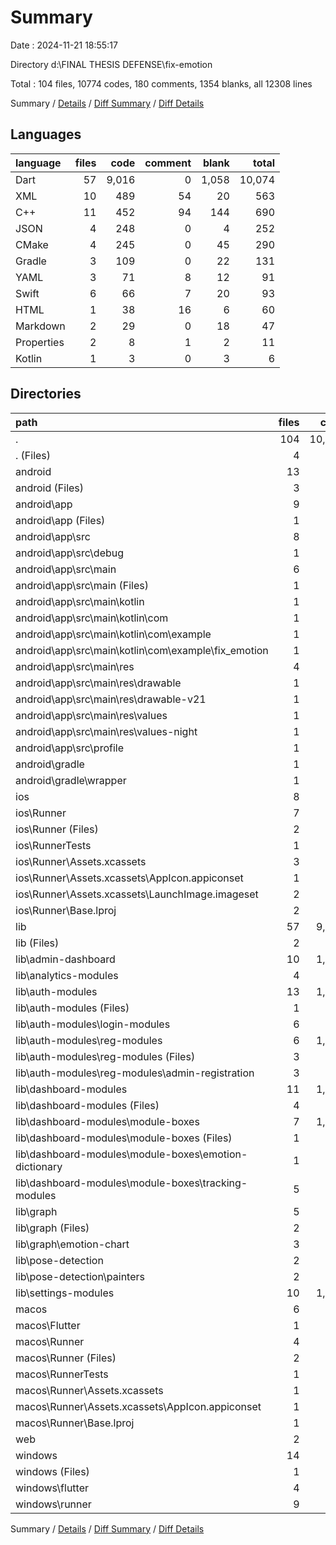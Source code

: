 # Summary

Date : 2024-11-21 18:55:17

Directory d:\\FINAL THESIS DEFENSE\\fix-emotion

Total : 104 files,  10774 codes, 180 comments, 1354 blanks, all 12308 lines

Summary / [Details](details.md) / [Diff Summary](diff.md) / [Diff Details](diff-details.md)

## Languages
| language | files | code | comment | blank | total |
| :--- | ---: | ---: | ---: | ---: | ---: |
| Dart | 57 | 9,016 | 0 | 1,058 | 10,074 |
| XML | 10 | 489 | 54 | 20 | 563 |
| C++ | 11 | 452 | 94 | 144 | 690 |
| JSON | 4 | 248 | 0 | 4 | 252 |
| CMake | 4 | 245 | 0 | 45 | 290 |
| Gradle | 3 | 109 | 0 | 22 | 131 |
| YAML | 3 | 71 | 8 | 12 | 91 |
| Swift | 6 | 66 | 7 | 20 | 93 |
| HTML | 1 | 38 | 16 | 6 | 60 |
| Markdown | 2 | 29 | 0 | 18 | 47 |
| Properties | 2 | 8 | 1 | 2 | 11 |
| Kotlin | 1 | 3 | 0 | 3 | 6 |

## Directories
| path | files | code | comment | blank | total |
| :--- | ---: | ---: | ---: | ---: | ---: |
| . | 104 | 10,774 | 180 | 1,354 | 12,308 |
| . (Files) | 4 | 97 | 8 | 28 | 133 |
| android | 13 | 205 | 53 | 44 | 302 |
| android (Files) | 3 | 41 | 0 | 9 | 50 |
| android\\app | 9 | 159 | 52 | 34 | 245 |
| android\\app (Files) | 1 | 71 | 0 | 14 | 85 |
| android\\app\\src | 8 | 88 | 52 | 20 | 160 |
| android\\app\\src\\debug | 1 | 3 | 4 | 1 | 8 |
| android\\app\\src\\main | 6 | 82 | 44 | 18 | 144 |
| android\\app\\src\\main (Files) | 1 | 53 | 12 | 9 | 74 |
| android\\app\\src\\main\\kotlin | 1 | 3 | 0 | 3 | 6 |
| android\\app\\src\\main\\kotlin\\com | 1 | 3 | 0 | 3 | 6 |
| android\\app\\src\\main\\kotlin\\com\\example | 1 | 3 | 0 | 3 | 6 |
| android\\app\\src\\main\\kotlin\\com\\example\\fix_emotion | 1 | 3 | 0 | 3 | 6 |
| android\\app\\src\\main\\res | 4 | 26 | 32 | 6 | 64 |
| android\\app\\src\\main\\res\\drawable | 1 | 4 | 7 | 2 | 13 |
| android\\app\\src\\main\\res\\drawable-v21 | 1 | 4 | 7 | 2 | 13 |
| android\\app\\src\\main\\res\\values | 1 | 9 | 9 | 1 | 19 |
| android\\app\\src\\main\\res\\values-night | 1 | 9 | 9 | 1 | 19 |
| android\\app\\src\\profile | 1 | 3 | 4 | 1 | 8 |
| android\\gradle | 1 | 5 | 1 | 1 | 7 |
| android\\gradle\\wrapper | 1 | 5 | 1 | 1 | 7 |
| ios | 8 | 229 | 4 | 13 | 246 |
| ios\\Runner | 7 | 222 | 2 | 9 | 233 |
| ios\\Runner (Files) | 2 | 13 | 0 | 3 | 16 |
| ios\\RunnerTests | 1 | 7 | 2 | 4 | 13 |
| ios\\Runner\\Assets.xcassets | 3 | 148 | 0 | 4 | 152 |
| ios\\Runner\\Assets.xcassets\\AppIcon.appiconset | 1 | 122 | 0 | 1 | 123 |
| ios\\Runner\\Assets.xcassets\\LaunchImage.imageset | 2 | 26 | 0 | 3 | 29 |
| ios\\Runner\\Base.lproj | 2 | 61 | 2 | 2 | 65 |
| lib | 57 | 9,016 | 0 | 1,058 | 10,074 |
| lib (Files) | 2 | 287 | 0 | 38 | 325 |
| lib\\admin-dashboard | 10 | 1,884 | 0 | 251 | 2,135 |
| lib\\analytics-modules | 4 | 601 | 0 | 63 | 664 |
| lib\\auth-modules | 13 | 1,868 | 0 | 189 | 2,057 |
| lib\\auth-modules (Files) | 1 | 12 | 0 | 3 | 15 |
| lib\\auth-modules\\login-modules | 6 | 620 | 0 | 74 | 694 |
| lib\\auth-modules\\reg-modules | 6 | 1,236 | 0 | 112 | 1,348 |
| lib\\auth-modules\\reg-modules (Files) | 3 | 796 | 0 | 56 | 852 |
| lib\\auth-modules\\reg-modules\\admin-registration | 3 | 440 | 0 | 56 | 496 |
| lib\\dashboard-modules | 11 | 1,859 | 0 | 226 | 2,085 |
| lib\\dashboard-modules (Files) | 4 | 817 | 0 | 75 | 892 |
| lib\\dashboard-modules\\module-boxes | 7 | 1,042 | 0 | 151 | 1,193 |
| lib\\dashboard-modules\\module-boxes (Files) | 1 | 113 | 0 | 5 | 118 |
| lib\\dashboard-modules\\module-boxes\\emotion-dictionary | 1 | 115 | 0 | 6 | 121 |
| lib\\dashboard-modules\\module-boxes\\tracking-modules | 5 | 814 | 0 | 140 | 954 |
| lib\\graph | 5 | 617 | 0 | 77 | 694 |
| lib\\graph (Files) | 2 | 275 | 0 | 38 | 313 |
| lib\\graph\\emotion-chart | 3 | 342 | 0 | 39 | 381 |
| lib\\pose-detection | 2 | 166 | 0 | 21 | 187 |
| lib\\pose-detection\\painters | 2 | 166 | 0 | 21 | 187 |
| lib\\settings-modules | 10 | 1,734 | 0 | 193 | 1,927 |
| macos | 6 | 458 | 5 | 16 | 479 |
| macos\\Flutter | 1 | 20 | 3 | 4 | 27 |
| macos\\Runner | 4 | 431 | 0 | 8 | 439 |
| macos\\Runner (Files) | 2 | 20 | 0 | 6 | 26 |
| macos\\RunnerTests | 1 | 7 | 2 | 4 | 13 |
| macos\\Runner\\Assets.xcassets | 1 | 68 | 0 | 1 | 69 |
| macos\\Runner\\Assets.xcassets\\AppIcon.appiconset | 1 | 68 | 0 | 1 | 69 |
| macos\\Runner\\Base.lproj | 1 | 343 | 0 | 1 | 344 |
| web | 2 | 73 | 16 | 7 | 96 |
| windows | 14 | 696 | 94 | 188 | 978 |
| windows (Files) | 1 | 89 | 0 | 20 | 109 |
| windows\\flutter | 4 | 145 | 9 | 29 | 183 |
| windows\\runner | 9 | 462 | 85 | 139 | 686 |

Summary / [Details](details.md) / [Diff Summary](diff.md) / [Diff Details](diff-details.md)
